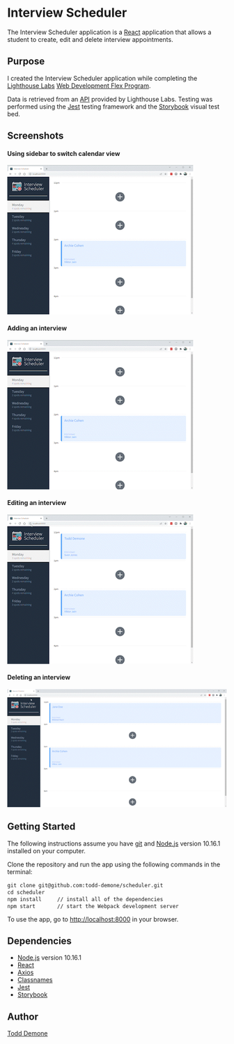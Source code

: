 # Interview Scheduler

The Interview Scheduler application is a [React](https://reactjs.org/) application that allows a student to create, edit and delete interview appointments.

## Purpose

I created the Interview Scheduler application while completing the [Lighthouse Labs](https://github.com/lighthouse-labs) [Web Development Flex Program](https://www.lighthouselabs.ca/en/web-development-flex-program). 

Data is retrieved from an [API](https://github.com/todd-demone/scheduler-api) provided by Lighthouse Labs. Testing was performed using the [Jest](https://jestjs.io/) testing framework and the [Storybook](https://storybook.js.org/) visual test bed.

## Screenshots
#### Using sidebar to switch calendar view
![Switch calendar view](https://raw.githubusercontent.com/todd-demone/scheduler/main/docs/scheduler-5-large-file.gif)

#### Adding an interview
![Add interview](https://raw.githubusercontent.com/todd-demone/scheduler/main/docs/scheduler-6-large.gif)

#### Editing an interview
![Edit interview](https://raw.githubusercontent.com/todd-demone/scheduler/main/docs/scheduler-7-large.gif)

#### Deleting an interview 
![Delete interview](https://raw.githubusercontent.com/todd-demone/scheduler/main/docs/scheduler-8-large.gif)

## Getting Started

The following instructions assume you have [git](https://git-scm.com/) and [Node.js](https://nodejs.org/) version 10.16.1 installed on your computer. 

Clone the repository and run the app using the following commands in the terminal:

```
git clone git@github.com:todd-demone/scheduler.git
cd scheduler
npm install     // install all of the dependencies
npm start       // start the Webpack development server
```

To use the app, go to <http://localhost:8000> in your browser.

## Dependencies
* [Node.js](https://nodejs.org/) version 10.16.1
* [React](https://reactjs.org/)
* [Axios](https://axios-http.com/)
* [Classnames](https://www.npmjs.com/package/classnames)
* [Jest](https://jestjs.io/)
* [Storybook](https://storybook.js.org/)

## Author

[Todd Demone](https://github.com/todd-demone)